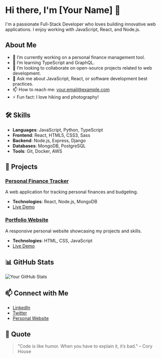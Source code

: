 # Hi there, I'm [Your Name] 👋
I'm a passionate Full-Stack Developer who loves building innovative web applications. I enjoy working with JavaScript, React, and Node.js.

## About Me
- 🔭 I’m currently working on a personal finance management tool.
- 🌱 I’m learning TypeScript and GraphQL.
- 👯 I’m looking to collaborate on open-source projects related to web development.
- 💬 Ask me about JavaScript, React, or software development best practices.
- 📫 How to reach me: your.email@example.com
- ⚡ Fun fact: I love hiking and photography!

## 🛠️ Skills
- **Languages**: JavaScript, Python, TypeScript
- **Frontend**: React, HTML5, CSS3, Sass
- **Backend**: Node.js, Express, Django
- **Databases**: MongoDB, PostgreSQL
- **Tools**: Git, Docker, AWS

## 🚀 Projects

### [Personal Finance Tracker](https://github.com/yourusername/finance-tracker)
A web application for tracking personal finances and budgeting.
- **Technologies**: React, Node.js, MongoDB
- [Live Demo](https://finance-tracker-demo.com)

### [Portfolio Website](https://github.com/yourusername/portfolio)
A responsive personal website showcasing my projects and skills.
- **Technologies**: HTML, CSS, JavaScript
- [Live Demo](https://yourportfolio.com)

## 📊 GitHub Stats
![Your GitHub Stats](https://github-readme-stats.vercel.app/api?username=yourusername&show_icons=true&theme=radical)

## 📫 Connect with Me
- [LinkedIn](https://linkedin.com/in/yourname)
- [Twitter](https://twitter.com/yourusername)
- [Personal Website](https://yourwebsite.com)

## 💬 Quote
> "Code is like humor. When you have to explain it, it’s bad." – Cory House
